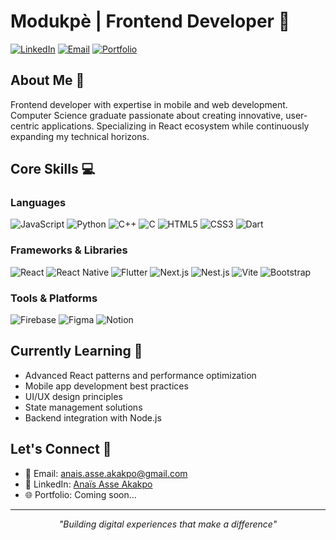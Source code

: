# Modukpè | Frontend Developer 👋

[![LinkedIn](https://img.shields.io/badge/LinkedIn-Connect-blue?style=flat-square&logo=linkedin)](https://www.linkedin.com/in/anaïs-asse-akakpo-6ba00324a/)
[![Email](https://img.shields.io/badge/Email-Contact-red?style=flat-square&logo=gmail)](mailto:anais.asse.akakpo@gmail.com)
[![Portfolio](https://img.shields.io/badge/Portfolio-Coming_Soon-orange?style=flat-square&logo=react)](/)

## About Me 🚀

Frontend developer with expertise in mobile and web development. Computer Science graduate passionate about creating innovative, user-centric applications. Specializing in React ecosystem while continuously expanding my technical horizons.

## Core Skills 💻

### Languages
![JavaScript](https://img.shields.io/badge/JavaScript-F7DF1E?style=for-the-badge&logo=javascript&logoColor=black)
![Python](https://img.shields.io/badge/Python-3776AB?style=for-the-badge&logo=python&logoColor=white)
![C++](https://img.shields.io/badge/C++-00599C?style=for-the-badge&logo=c%2B%2B&logoColor=white)
![C](https://img.shields.io/badge/C-A8B9CC?style=for-the-badge&logo=c&logoColor=white)
![HTML5](https://img.shields.io/badge/HTML5-E34F26?style=for-the-badge&logo=html5&logoColor=white)
![CSS3](https://img.shields.io/badge/CSS3-1572B6?style=for-the-badge&logo=css3&logoColor=white)
![Dart](https://img.shields.io/badge/Dart-0175C2?style=for-the-badge&logo=dart&logoColor=white)

### Frameworks & Libraries
![React](https://img.shields.io/badge/React-61DAFB?style=for-the-badge&logo=react&logoColor=black)
![React Native](https://img.shields.io/badge/React_Native-20232A?style=for-the-badge&logo=react&logoColor=61DAFB)
![Flutter](https://img.shields.io/badge/Flutter-02569B?style=for-the-badge&logo=flutter&logoColor=white)
![Next.js](https://img.shields.io/badge/Next.js-000000?style=for-the-badge&logo=next.js&logoColor=white)
![Nest.js](https://img.shields.io/badge/Nest.js-E0234E?style=for-the-badge&logo=nestjs&logoColor=white)
![Vite](https://img.shields.io/badge/Vite-646CFF?style=for-the-badge&logo=vite&logoColor=white)
![Bootstrap](https://img.shields.io/badge/Bootstrap-7952B3?style=for-the-badge&logo=bootstrap&logoColor=white)

### Tools & Platforms
![Firebase](https://img.shields.io/badge/Firebase-FFCA28?style=for-the-badge&logo=firebase&logoColor=black)
![Figma](https://img.shields.io/badge/Figma-F24E1E?style=for-the-badge&logo=figma&logoColor=white)
![Notion](https://img.shields.io/badge/Notion-000000?style=for-the-badge&logo=notion&logoColor=white)

## Currently Learning 🌱

- Advanced React patterns and performance optimization
- Mobile app development best practices
- UI/UX design principles
- State management solutions
- Backend integration with Node.js

## Let's Connect 🤝

- 📧 Email: [anais.asse.akakpo@gmail.com](mailto:anais.asse.akakpo@gmail.com)
- 💼 LinkedIn: [Anaïs Asse Akakpo](https://www.linkedin.com/in/anaïs-asse-akakpo-6ba00324a/)
- 🌐 Portfolio: Coming soon...

---

<div align="center">

*"Building digital experiences that make a difference"*

</div>
